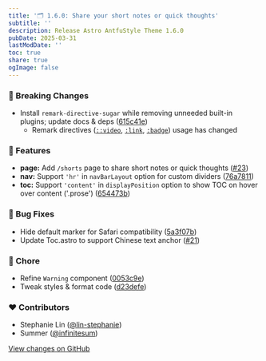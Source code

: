 ```yaml
---
title: '🗂️ 1.6.0: Share your short notes or quick thoughts'
subtitle: ''
description: Release Astro AntfuStyle Theme 1.6.0
pubDate: 2025-03-31
lastModDate: ''
toc: true
share: true
ogImage: false
---
```


### 🚨 Breaking Changes

- Install `remark-directive-sugar` while removing unneeded built-in plugins; update docs & deps ([615c41e](https://github.com/lin-stephanie/astro-antfustyle-theme/commit/615c41e))
  - Remark directives ([`::video`](https://astro-antfustyle-theme.vercel.app/blog/markdown-mdx-extended-features/#video-embeddingvideo), [`:link`](https://astro-antfustyle-theme.vercel.app/blog/markdown-mdx-extended-features/#styled-linklink), [`:badge`](https://astro-antfustyle-theme.vercel.app/blog/markdown-mdx-extended-features/#badgesbadge)) usage has changed

### 🚀 Features

- **page:** Add `/shorts` page to share short notes or quick thoughts ([#23](https://github.com/lin-stephanie/astro-antfustyle-theme/pull/23))
- **nav:** Support `'hr'` in `navBarLayout` option for custom dividers ([76a7811](https://github.com/lin-stephanie/astro-antfustyle-theme/commit/76a7811))
- **toc:** Support `'content'` in `displayPosition` option to show TOC on hover over content ('.prose') ([654473b](https://github.com/lin-stephanie/astro-antfustyle-theme/commit/654473b))

### 🐞 Bug Fixes

- Hide default marker for Safari compatibility ([5a3f07b](https://github.com/lin-stephanie/astro-antfustyle-theme/commit/5a3f07b))
- Update Toc.astro to support Chinese text anchor ([#21](https://github.com/lin-stephanie/astro-antfustyle-theme/pull/21))

### 🏡 Chore

- Refine `Warning` component ([0053c9e](https://github.com/lin-stephanie/astro-antfustyle-theme/commit/0053c9e))
- Tweak styles & format code ([d23defe](https://github.com/lin-stephanie/astro-antfustyle-theme/commit/d23defe))

### ❤️ Contributors

- Stephanie Lin ([@lin-stephanie](https://github.com/lin-stephanie))
- Summer ([@infinitesum](https://github.com/infinitesum))

[View changes on GitHub](https://github.com/lin-stephanie/astro-antfustyle-theme/compare/1.5.0...1.6.0)
